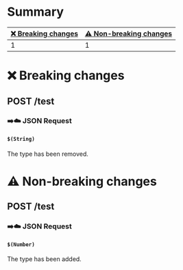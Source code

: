 # Summary

| [❌ Breaking changes](#breaking-changes) | [⚠️ Non-breaking changes](#non-breaking-changes) |
|------------------------------------------|--------------------------------------------------|
| 1                                        | 1                                                |

# <span id="breaking-changes"></span>❌ Breaking changes

## **POST** /test

### ➡️☁️ JSON Request

#### `$(String)`

The type has been removed.

# <span id="non-breaking-changes"></span>⚠️ Non-breaking changes

## **POST** /test

### ➡️☁️ JSON Request

#### `$(Number)`

The type has been added.

